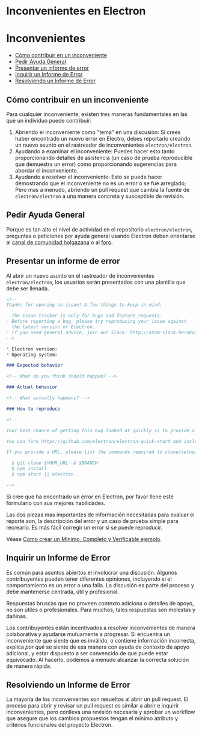 # Inconvenientes en Electron

# Inconvenientes

* [Cómo contribuir en un inconveniente](#how-to-contribute-in-issues)
* [Pedir Ayuda General](#asking-for-general-help)
* [Presentar un informe de error](#submitting-a-bug-report)
* [Inquirir un Informe de Error](#triaging-a-bug-report)
* [Resolviendo un Informe de Error](#resolving-a-bug-report)

## Cómo contribuir en un inconveniente

Para cualquier inconveniente, existen tres maneras fundamentales en las que un individuo puede contribuir:

1. Abriendo el inconveniente como "tema" en una discusión: Si crees haber encontrado un nuevo error en Electro, debes reportarlo creando un nuevo asunto en el rastreador de inconvenientes `electron/electron`.
2. Ayudando a examinar el inconveniente: Puedes hacer esto tanto proporcionando detalles de asistencia (un caso de prueba reproducible que demuestra un error) como proporcionando sugerencias para abordar el inconveniente.
3. Ayudando a resolver el inconveniente: Esto se puede hacer demostrando que el inconveniente no es un error o se fue arreglado; Pero mas a menudo, abriendo un pull request que cambia la fuente de `electron/electron` a una manera concreta y susceptible de revisión.

## Pedir Ayuda General

Porque es tan alto el nivel de actividad en el repositorio `electron/electron`, preguntas o peticiones por ayuda general usando Electron deben orientarse al [canal de comunidad holgazana](https://atomio.slack.com) o al [foro](https://discuss.atom.io/c/electron).

## Presentar un informe de error

Al abrir un nuevo asunto en el rastreador de inconvenientes `electron/electron`, los usuarios serán presentados con una plantilla que debe ser llenada.

```markdown
<!--
Thanks for opening an issue! A few things to keep in mind:

- The issue tracker is only for bugs and feature requests.
- Before reporting a bug, please try reproducing your issue against
  the latest version of Electron.
- If you need general advice, join our Slack: http://atom-slack.herokuapp.com
-->

* Electron version:
* Operating system:

### Expected behavior

<!-- What do you think should happen? -->

### Actual behavior

<!-- What actually happens? -->

### How to reproduce

<!--

Your best chance of getting this bug looked at quickly is to provide a REPOSITORY that can be cloned and run.

You can fork https://github.com/electron/electron-quick-start and include a link to the branch with your changes.

If you provide a URL, please list the commands required to clone/setup/run your repo e.g.

  $ git clone $YOUR_URL -b $BRANCH
  $ npm install
  $ npm start || electron .

-->
```

Si cree que ha encontrado un error en Electron, por favor llene este formulario con sus mejores habilidades.

Las dos piezas mas importantes de información necesitadas para evaluar el reporte son, la descripción del error y un caso de prueba simple para recrearlo. Es más fácil corregir un error si se puede reproducir.

Véase [Como crear un Mínimo, Completo y Verificable ejemplo](https://stackoverflow.com/help/mcve).

## Inquirir un Informe de Error

Es común para asuntos abiertos el involucrar una discusión. Algunos contribuyentes pueden tener diferentes opiniones, incluyendo si el comportamiento es un error o una falla. La discusión es parte del proceso y debe mantenerse centrada, útil y profesional.

Respuestas bruscas que no proveen contexto adiciona o detalles de apoyo, no son útiles o profesionales. Para muchos, tales respuestas son molestas y dañinas.

Los contribuyentes están incentivados a resolver inconvenientes de manera colaborativa y ayudarse mutuamente a progresar. Si encuentra un inconveniente que siente que es inválido, o contiene información incorrecta, explica *por qué* se siente de esa manera con ayuda de contexto de apoyo adicional, y estar dispuesto a ser convencido de que puede estar equivocado. Al hacerlo, podemos a menudo alcanzar la correcta solución de manera rápida.

## Resolviendo un Informe de Error

La mayoría de los inconvenientes son resueltos al abrir un pull request. El proceso para abrir y revisar un pull request es similar a abrir e inquirir inconvenientes, pero conlleva una revisión necesaria y aprobar un workflow que asegure que los cambios propuestos tengan el mínimo atributo y criterios funcionales del proyecto Electron.